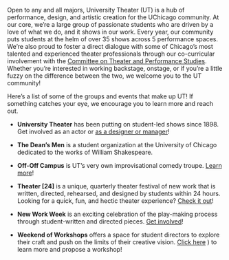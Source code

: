 Open to any and all majors, University Theater (UT) is a hub of performance, design, and artistic creation for the UChicago community. At our core, we’re a large group of passionate students who are driven by a love of what we do, and it shows in our work. Every year, our community puts students at the helm of over 35 shows across 5 performance spaces. We’re also proud to foster a direct dialogue with some of Chicago’s most talented and experienced theater professionals through our co-curricular involvement with the [Committee on Theater and Performance Studies](https://taps.uchicago.edu). Whether you’re interested in working backstage, onstage, or if you’re a little fuzzy on the difference between the two, we welcome you to the UT community!

Here’s a list of some of the groups and events that make up UT! If something catches your eye, we encourage you to learn more and reach out.

- **University Theater** has been putting on student-led shows since 1898. Get involved as an actor or [as a designer or manager](https://ut-jobs.dvtk.me)!

- **The Dean’s Men** is a student organization at the University of Chicago dedicated to the works of William Shakespeare.

- **Off-Off Campus** is UT’s very own improvisational comedy troupe. [Learn more](https://offoffcampus.org/)!

- **Theater [24]** is a unique, quarterly theater festival of new work that is written, directed, rehearsed, and designed by students within 24 hours. Looking for a quick, fun, and hectic theater experience? [Check it out](https://www.facebook.com/24hrtheater)!

- **New Work Week** is an exciting celebration of the play-making process through student-written and directed pieces. [Get involved](https://taps.uchicago.edu/performance/new-work-week-2021)!

- **Weekend of Workshops** offers a space for student directors to explore their craft and push on the limits of their creative vision. [Click here](https://docs.google.com/document/d/1dzDkBSw-pfvZGrv60M3INPljW6JH5gYglF1t8eCwMjw/edit) ) to learn more and propose a workshop!
